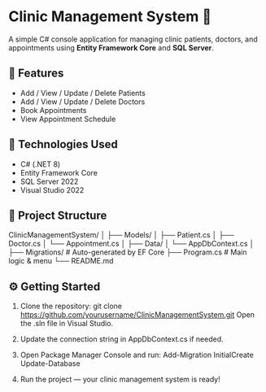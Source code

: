 # Clinic Management System 🏥

A simple C# console application for managing clinic patients, doctors, and appointments using **Entity Framework Core** and **SQL Server**.

## 📌 Features

- Add / View / Update / Delete Patients
- Add / View / Update / Delete Doctors
- Book Appointments
- View Appointment Schedule

## 🧰 Technologies Used

- C# (.NET 8)
- Entity Framework Core
- SQL Server 2022
- Visual Studio 2022

## 📂 Project Structure

ClinicManagementSystem/
│
├── Models/
│ ├── Patient.cs
│ ├── Doctor.cs
│ └── Appointment.cs
│
├── Data/
│ └── AppDbContext.cs
│
├── Migrations/ # Auto-generated by EF Core
├── Program.cs # Main logic & menu
└── README.md

## ⚙️ Getting Started

1. Clone the repository:
   git clone https://github.com/yourusername/ClinicManagementSystem.git
   Open the .sln file in Visual Studio.

2. Update the connection string in AppDbContext.cs if needed.

3. Open Package Manager Console and run:
    Add-Migration InitialCreate
    Update-Database
4. Run the project — your clinic management system is ready!


